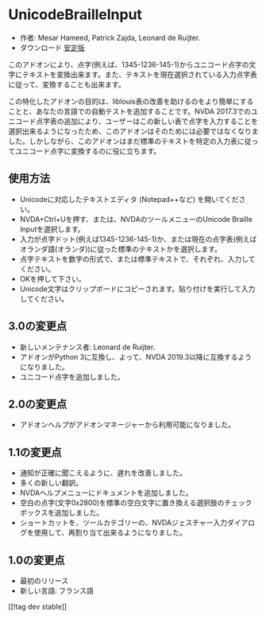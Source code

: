 # UnicodeBrailleInput #

* 作者: Mesar Hameed, Patrick Zajda, Leonard de Ruijter.
* ダウンロード [安定版][1]

このアドオンにより、点字(例えば、1345-1236-145-1)からユニコード点字の文字にテキストを変換出来ます。また、テキストを現在選択されている入力点字表に従って、変換することも出来ます。

この特化したアドオンの目的は、liblouis表の改善を助けるのをより簡単にすることと、あなたの言語での自動テストを追加することです。NVDA
2017.3でのユニコード点字表の追加により、ユーザーはこの新しい表で点字を入力することを選択出来るようになったため、このアドオンはそのためには必要ではなくなりました。しかしながら、このアドオンはまだ標準のテキストを特定の入力表に従ってユニコード点字に変換するのに役に立ちます。

## 使用方法

* Unicodeに対応したテキストエディタ (Notepad++など) を開いてください。
* NVDA+Ctrl+Uを押す、または、NVDAのツールメニューのUnicode Braille Inputを選択します。
* 入力が点字ドット(例えば1345-1236-145-1)か、または現在の点字表(例えばオランダ語(オランダ))に従った標準のテキストかを選択します。
* 点字テキストを数字の形式で、または標準テキストで、それぞれ、入力してください。
* OKを押して下さい。
* Unicode文字はクリップボードにコピーされます。貼り付けを実行して入力してください。

## 3.0の変更点

* 新しいメンテナンス者: Leonard de Ruijter.
* アドオンがPython 3に互換し、よって、NVDA 2019.3以降に互換するようになりました。
* ユニコード点字を追加しました。

## 2.0の変更点

* アドオンヘルプがアドオンマネージャーから利用可能になりました。

## 1.1の変更点 ##

* 通知が正確に聞こえるように、遅れを改善しました。
* 多くの新しい翻訳。
* NVDAヘルプメニューにドキュメントを追加しました。
* 空白の点字(文字0x2800)を標準の空白文字に置き換える選択肢のチェックボックスを追加しました。
* ショートカットを、ツールカテゴリーの、NVDAジェスチャー入力ダイアログを使用して、再割り当て出来るようになりました。

## 1.0の変更点 ##

* 最初のリリース
* 新しい言語: フランス語

[[!tag dev stable]]

[1]: https://addons.nvda-project.org/files/get.php?file=ubi
